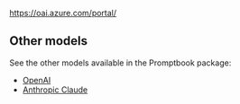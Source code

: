 <!-- TODO: [🈷] !!!! Write sample usage similar to openai -->

https://oai.azure.com/portal/


<!--
## Usage

TODO: !!! [🈷]
-->


<!--
## Usage with backup

TODO: !!! [🈷]
-->

## Other models

See the other models available in the Promptbook package:

-   [OpenAI](https://www.npmjs.com/package/@promptbook/openai)
-   [Anthropic Claude](https://www.npmjs.com/package/@promptbook/anthropic-claude)